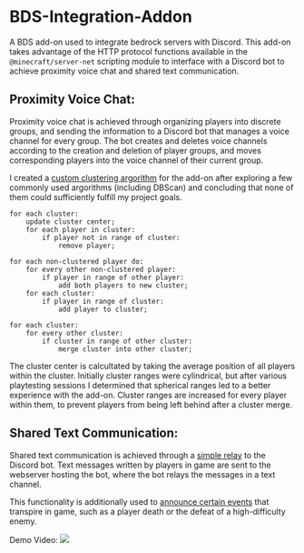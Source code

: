 # BDS-Integration-Addon
A BDS add-on used to integrate bedrock servers with Discord. This add-on takes advantage of the HTTP protocol functions available in the `@minecraft/server-net` scripting module to interface with a Discord bot to achieve proximity voice chat and shared text communication.

## Proximity Voice Chat:
Proximity voice chat is achieved through organizing players into discrete groups, and sending the information to a Discord bot that manages a voice channel for every group. The bot creates and deletes voice channels according to the creation and deletion of player groups, and moves corresponding players into the voice channel of their current group.

I created a [custom clustering argorithm](./BDS%20Integrator%20B/scripts/voice.js#L24) for the add-on after exploring a few commonly used argorithms (including DBScan) and concluding that none of them could sufficiently fulfill my project goals.

    for each cluster:
        update cluster center;
        for each player in cluster:
            if player not in range of cluster:
                remove player;

    for each non-clustered player do:
        for every other non-clustered player:
            if player in range of other player:
                add both players to new cluster;
        for each cluster:
            if player in range of cluster:
                add player to cluster;

    for each cluster:
        for every other cluster:
            if cluster in range of other cluster:
                merge cluster into other cluster;

The cluster center is calcultated by taking the average position of all players within the cluster. Initially cluster ranges were cylindrical, but after various playtesting sessions I determined that spherical ranges led to a better experience with the add-on. Cluster ranges are increased for every player within them, to prevent players from being left behind after a cluster merge.

## Shared Text Communication:
Shared text communication is achieved through a [simple relay](./BDS%20Integrator%20B/scripts/chat.js#L8) to the Discord bot. Text messages written by players in game are sent to the webserver hosting the bot, where the bot relays the messages in a text channel.

This functionality is additionally used to [announce certain events](./BDS%20Integrator%20B/scripts/announcements.js#L9) that transpire in game, such as a player death or the defeat of a high-difficulty enemy.

Demo Video:
[![](https://img.youtube.com/vi/hPShwWwmTR4/maxresdefault.jpg)](http://www.youtube.com/watch?v=hPShwWwmTR4)